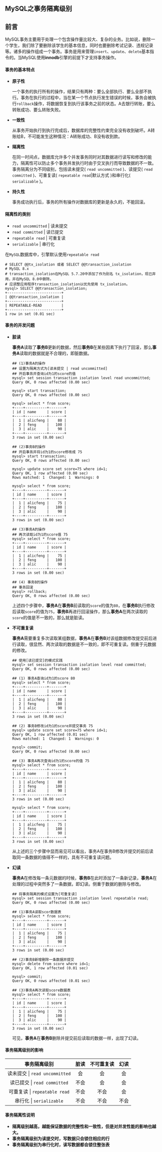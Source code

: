 ## MySQL之事务隔离级别

## 前言

MySQL事务主要用于处理一个包含操作量比较大、复杂的业务。比如说，删除一个学生，我们除了要删除该学生的基本信息，同时也要删除考试记录、违规记录等。诸多的操作组成一个事务。事务是用来管理`insert`、`update`、`delete`基本指令的。当MySQL使用**innodb**引擎的前提下才支持事务操作。

#### 事务的基本特点

- **原子性**

  一个事务的执行所有的操作，结果只有两种：要么全部执行、要么全部不执行。事务在执行的过程中，当在某一个节点执行发生错误的时候，事务会被执行`rollback`操作，将数据恢复到执行该事务之前的状态。A去银行转账，要么转账成功、要么转账失败。

- **一致性**

  从事务开始执行到执行完成后，数据库的完整性约束完全没有收到破坏。A转账给B，不可能发生这种情况：A转账成功、B没有收到款。

- **隔离性**

  在同一时间点，数据库允许多个并发事务同时对其数据进行读写和修改的能力，隔离性可以防止多个事务并发执行时由于交叉执行而导致数据的不一致。事务隔离分为不同级别，包括读未提交( `read uncommitted` )、读提交( `read committed` )、可重复读( `repeatable read`|默认方式 )和串行化( `serializable` )。

- **持久性**

  事务成功执行后，事务的所有操作对数据库的更新是永久的，不能回滚。



#### 隔离性的类别

- `read uncommitted` | 读未提交
- `read committed` | 读已提交
- `repeatable read` | 可重复读
- `serializable` | 串行化

在`MySQL`数据库中，引擎默认使用`repeatable read`

```mysq;
# SELECT @@tx_isolation 或者 SELECT @@transaction_isolation
# MySQL 8.x 
# transaction_isolation在MySQL 5.7.20中添加了作为别名 tx_isolation，现已弃用，并在MySQL 8.0中删除。
# 应调整应用程序transaction_isolation以优先使用 tx_isolation。
mysql> SELECT @@transaction_isolation;
+-------------------------+
| @@transaction_isolation |
+-------------------------+
| REPEATABLE-READ         |
+-------------------------+
1 row in set (0.01 sec)
```



#### 事务的并发问题

- **脏读**

  **事务A**读取了**事务B**更新的数据，然后**事务B**在某些因素下执行了回滚，那么**事务A**读取的数据就是不合理的，即脏数据。

  ```mysql
  ## (1)事务A的操作
  ## 设置为隔离方式为[读未提交 | read uncommitted]
  ## 开启事务并查询id为1的score的值 
  mysql> set session transaction isolation level read uncommitted;
  Query OK, 0 rows affected (0.00 sec)
  
  mysql> start transaction;
  Query OK, 0 rows affected (0.00 sec)
  
  mysql> select * from score;
  +----+----------+-------+
  | id | name     | score |
  +----+----------+-------+
  |  1 | alicfeng |    80 |
  |  2 | feng     |   100 |
  |  3 | alic     |    90 |
  +----+----------+-------+
  3 rows in set (0.00 sec)
  
  ## (2)事务B的操作
  ## 开启事务并将id为1的score修改成 75
  mysql> start transaction;
  Query OK, 0 rows affected (0.00 sec)
  
  mysql> update score set score=75 where id=1;
  Query OK, 1 row affected (0.00 sec)
  Rows matched: 1  Changed: 1  Warnings: 0
  
  mysql> select * from score;
  +----+----------+-------+
  | id | name     | score |
  +----+----------+-------+
  |  1 | alicfeng |    75 |
  |  2 | feng     |   100 |
  |  3 | alic     |    90 |
  +----+----------+-------+
  3 rows in set (0.00 sec)
  
  ## (3)事务A的操作
  ## 再次读取id为1的score值 75
  mysql> select * from score;
  +----+----------+-------+
  | id | name     | score |
  +----+----------+-------+
  |  1 | alicfeng |    75 |
  |  2 | feng     |   100 |
  |  3 | alic     |    90 |
  +----+----------+-------+
  3 rows in set (0.00 sec)
  
  ## (4) 事务B的操作
  ## 事务回滚
  mysql> rollback;
  Query OK, 0 rows affected (0.00 sec)
  ```

  上述四个步骤中，**事务A**在**事务B**前读取的`score`的值为`80`，在**事务B**执行修改后读取`score`的值为`75`，**事务B**再进行回滚操作，那么**事务A**在两次读取的`score`的值是不一致的，那么就是脏读。



- **不可重复读**

  **事务A**需要重复多次读取某组数据，**事务A**在**事务B**对该组数据修改提交前后进行读取，很显然、两次读取的数据是不一致的，即不可重复读。侧重于元数据的修改。

  ```mysql
  ## 使用[读已提交]的模式实践
  mysql> set session transaction isolation level read committed;
  Query OK, 0 rows affected (0.00 sec)
  
  ## (1) 事务A查询id为1的score 80
  mysql> select * from score;
  +----+----------+-------+
  | id | name     | score |
  +----+----------+-------+
  |  1 | alicfeng |    80 |
  |  2 | feng     |   100 |
  |  3 | alic     |    90 |
  +----+----------+-------+
  3 rows in set (0.00 sec)
  
  ## (2) 事务B修改id为1的score并提交事务 75
  mysql> update score set score=75 where id=1;
  Query OK, 1 row affected (0.01 sec)
  Rows matched: 1  Changed: 1  Warnings: 0
  
  mysql> commit;
  Query OK, 0 rows affected (0.00 sec)
  
  ## (3) 事务A再次查询id为1的score的值 75
  mysql> select * from score;
  +----+----------+-------+
  | id | name     | score |
  +----+----------+-------+
  |  1 | alicfeng |    80 |
  |  2 | feng     |   100 |
  |  3 | alic     |    90 |
  +----+----------+-------+
  3 rows in set (0.00 sec)
  
  mysql> select * from score;
  +----+----------+-------+
  | id | name     | score |
  +----+----------+-------+
  |  1 | alicfeng |    75 |
  |  2 | feng     |   100 |
  |  3 | alic     |    90 |
  +----+----------+-------+
  3 rows in set (0.00 sec)
  ```

  从上述的三个步骤中显而易见可以看出，事务A在事务B修改并提交的前后读取同一条数据的值得不一样的，具有不可重复读问题。



- **幻读**

  **事务A**在修改每一条元数据的时候，**事务B**在此时添加了一条新记录，**事务A**在处理的过程中突然多了一条数据，即幻读。侧重于数据的删除与修改。

  ```mysql
  ## 将事务隔离的模式设置为[可重复读]
  mysql> set session transaction isolation level repeatable read;
  Query OK, 0 rows affected (0.00 sec)
  
  ## (1)事务A读取scor数据表
  mysql> select * from score;
  +----+----------+-------+
  | id | name     | score |
  +----+----------+-------+
  |  1 | alicfeng |    75 |
  |  2 | feng     |   100 |
  |  3 | alic     |    90 |
  +----+----------+-------+
  3 rows in set (0.00 sec)
  
  ## (2)事务B新增删除一条数据并提交
  mysql> delete from score where id=1;
  Query OK, 1 row affected (0.01 sec)
  
  mysql> commit;
  Query OK, 0 rows affected (0.01 sec)
  
  ## (3)事务A再次读取score数据表
  mysql> select * from score;
  +----+----------+-------+
  | id | name     | score |
  +----+----------+-------+
  |  1 | alicfeng |    75 |
  |  2 | feng     |   100 |
  |  3 | alic     |    90 |
  +----+----------+-------+
  3 rows in set (0.00 sec)
  ```

  可见，**事务A**在**事务B**删除并提交前后读取的数据一样，出现了幻读。



#### 事务隔离级别的影响

|          事务隔离级别          | 脏读 | 不可重复读 | 幻读 |
| :----------------------------: | :--: | :--------: | :--: |
| 读未提交 \| `read uncommitted` |  会  |     会     |  会  |
|  读已提交 \| `read committed`  | 不会 |     会     |  会  |
| 可重复读 \| `repeatable read`  | 不会 |    不会    |  会  |
|    串行化 \| `serializable`    | 不会 |    不会    | 不会 |



#### **事务隔离性说明**

- **隔离级别越高，越能保证数据的完整性和一致性，但是对并发性能的影响也越大。**
- **事务隔离级别为读提交时，写数据只会锁住相应的行**
- **事务隔离级别为串行化时，读写数据都会锁住整张表**

